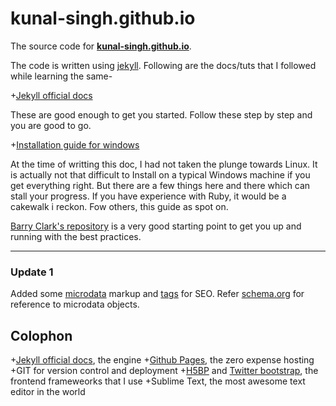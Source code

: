 # kunal-singh.github.io

The source code for [**kunal-singh.github.io**](http://kunal-singh.github.io).

The code is written using [jekyll](http://jekyllrrb.com). Following are the docs/tuts that I followed while learning the same-

+[Jekyll official docs](http://jekyllrb.com/)

 These are good enough to get you started. Follow these step by step and you are good to go.

+[Installation guide for windows](http://jekyll-windows.juthilo.com/)

 At the time of writting this doc, I had not taken the plunge towards Linux. It is actually not that difficult to Install on a typical Windows machine if you get everything right. But there are a few things here and there which can stall your progress. If you have experience with Ruby, it would be a cakewalk i reckon. Fow others, this guide as spot on.


[Barry Clark's repository](https://github.com/barryclark/jekyll-now) is a very good starting point to get you up and running with the best practices.

 ___

### Update 1

Added some [microdata](http://diveintohtml5.info/extensibility.html) markup and [tags](http://diveintohtml5.info/semantics.html) for SEO. Refer [schema.org](https://schema.org/docs/gs.html) for reference to microdata objects.


## Colophon

+[Jekyll official docs](http://jekyllrb.com/), the engine
+[Github Pages](https://pages.github.com/), the zero expense hosting
+GIT for version control and deployment
+[H5BP](https://github.com/h5bp/) and [Twitter bootstrap](https://github.com/twbs/bootstrap), the frontend frameweorks that I use 
+Sublime Text, the most awesome text editor in the world
